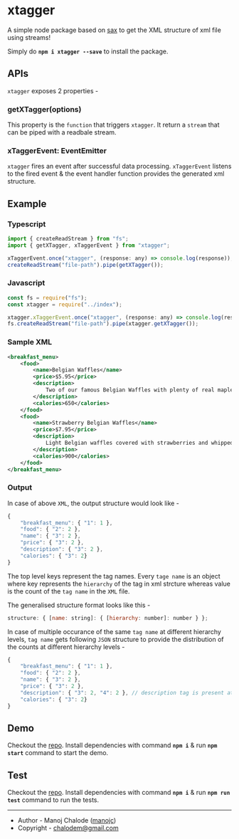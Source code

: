 # xtagger

A simple node package based on [sax](https://www.npmjs.com/package/sax) to get the XML structure of xml file using streams!

Simply do **`npm i xtagger --save`** to install the package.

## APIs

`xtagger` exposes 2 properties -

### **getXTagger(options)**

This property is the `function` that triggers `xtagger`. It return a `stream` that can be piped with a readbale stream.

### xTaggerEvent: EventEmitter

`xtagger` fires an event after successful data processing. `xTaggerEvent` listens to the fired event & the event handler function provides the generated xml structure.

## Example

### Typescript

```javascript
import { createReadStream } from "fs";
import { getXTagger, xTaggerEvent } from "xtagger";

xTaggerEvent.once("xtagger", (response: any) => console.log(response));
createReadStream("file-path").pipe(getXTagger());
```

### Javascript

```javascript
const fs = require("fs");
const xtagger = require("../index");

xtagger.xTaggerEvent.once("xtagger", (response: any) => console.log(response));
fs.createReadStream("file-path").pipe(xtagger.getXTagger());
```

### Sample XML

```xml
<breakfast_menu>
    <food>
        <name>Belgian Waffles</name>
        <price>$5.95</price>
        <description>
            Two of our famous Belgian Waffles with plenty of real maple syrup
        </description>
        <calories>650</calories>
    </food>
    <food>
        <name>Strawberry Belgian Waffles</name>
        <price>$7.95</price>
        <description>
            Light Belgian waffles covered with strawberries and whipped cream
        </description>
        <calories>900</calories>
    </food>
</breakfast_menu>
```

### Output

In case of above `XML`, the output structure would look like -

```javascript
{
    "breakfast_menu": { "1": 1 },
    "food": { "2": 2 },
    "name": { "3": 2 },
    "price": { "3": 2 },
    "description": { "3": 2 },
    "calories": { "3": 2}
}
```

The top level keys represent the tag names. Every `tage name` is an object where key represents the `hierarchy` of the tag in xml strcture whereas value is the count of the `tag name` in the `XML` file.

The generalised structure format looks like this -

```javascript
structure: { [name: string]: { [hierarchy: number]: number } };
```

In case of multiple occurance of the same `tag name` at different hierarchy levels, `tag name` gets following `JSON` structure to provide the distribution of the counts at different hierarchy levels -

```javascript
{
    "breakfast_menu": { "1": 1 },
    "food": { "2": 2 },
    "name": { "3": 2 },
    "price": { "3": 2 },
    "description": { "3": 2, "4": 2 }, // description tag is present at level 3 & 4
    "calories": { "3": 2}
}
```

## Demo

Checkout the [repo](https://github.com/manojc/xtagger). Install dependencies with command **`npm i`** & run **`npm start`** command to start the demo.

## Test

Checkout the [repo](https://github.com/manojc/xtagger). Install dependencies with command **`npm i`** & run **`npm run test`** command to run the tests.

---

- Author - Manoj Chalode ([manojc](https://github.com/manojc))
- Copyright - chalodem@gmail.com